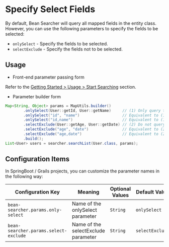 # Specify Select Fields

By default, Bean Searcher will query all mapped fields in the entity class. However, you can use the following parameters to specify the fields to be selected:

* `onlySelect` - Specify the fields to be selected.
* `selectExclude` - Specify the fields not to be selected.

## Usage

* Front-end parameter passing form

Refer to the [Getting Started > Usage > Start Searching](/en/guide/start/use.html#_4-Specify-Exclude-Fields-onlyselect-selectexclude) section.

* Parameter builder form

```java
Map<String, Object> params = MapUtils.builder()
        .onlySelect(User::getId, User::getName)     // (1) Only query the id and name fields.
        .onlySelect("id", "name")                   // Equivalent to (1).
        .onlySelect("id,name")                      // Equivalent to (1) (since v3.7.1).
        .selectExclude(User::getAge, User::getDate) // (2) Do not query the age and date fields.
        .selectExclude("age", "date")               // Equivalent to (2).
        .selectExclude("age,date")                  // Equivalent to (2) (since v3.7.1).
        .build();
List<User> users = searcher.searchList(User.class, params);
```

## Configuration Items

In SpringBoot / Grails projects, you can customize the parameter names in the following way:

Configuration Key | Meaning | Optional Values | Default Value
-|-|-|-
`bean-searcher.params.only-select` | Name of the onlySelect parameter | `String` | `onlySelect`
`bean-searcher.params.select-exclude` | Name of the selectExclude parameter | `String` | `selectExclude`
